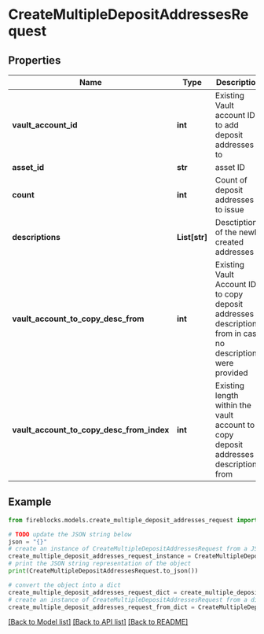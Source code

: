 # CreateMultipleDepositAddressesRequest


## Properties

Name | Type | Description | Notes
------------ | ------------- | ------------- | -------------
**vault_account_id** | **int** | Existing Vault account ID to add deposit addresses to | 
**asset_id** | **str** | asset ID | 
**count** | **int** | Count of deposit addresses to issue | 
**descriptions** | **List[str]** | Desctiptions of the newly created addresses | [optional] 
**vault_account_to_copy_desc_from** | **int** | Existing Vault Account ID to copy deposit addresses descriptions from in case no descriptions were provided | [optional] 
**vault_account_to_copy_desc_from_index** | **int** | Existing length within the vault account to copy deposit addresses descriptions from | [optional] 

## Example

```python
from fireblocks.models.create_multiple_deposit_addresses_request import CreateMultipleDepositAddressesRequest

# TODO update the JSON string below
json = "{}"
# create an instance of CreateMultipleDepositAddressesRequest from a JSON string
create_multiple_deposit_addresses_request_instance = CreateMultipleDepositAddressesRequest.from_json(json)
# print the JSON string representation of the object
print(CreateMultipleDepositAddressesRequest.to_json())

# convert the object into a dict
create_multiple_deposit_addresses_request_dict = create_multiple_deposit_addresses_request_instance.to_dict()
# create an instance of CreateMultipleDepositAddressesRequest from a dict
create_multiple_deposit_addresses_request_from_dict = CreateMultipleDepositAddressesRequest.from_dict(create_multiple_deposit_addresses_request_dict)
```
[[Back to Model list]](../README.md#documentation-for-models) [[Back to API list]](../README.md#documentation-for-api-endpoints) [[Back to README]](../README.md)


